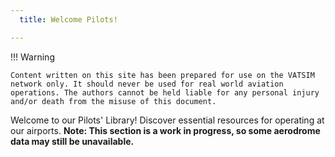 ```yaml
---
  title: Welcome Pilots!

---
```

!!! Warning 

    Content written on this site has been prepared for use on the VATSIM network only. It should never be used for real world aviation operations. The authors cannot be held liable for any personal injury and/or death from the misuse of this document.


Welcome to our Pilots' Library! Discover essential resources for operating at our airports. **Note: This section is a work in progress, so some aerodrome data may still be unavailable.**

